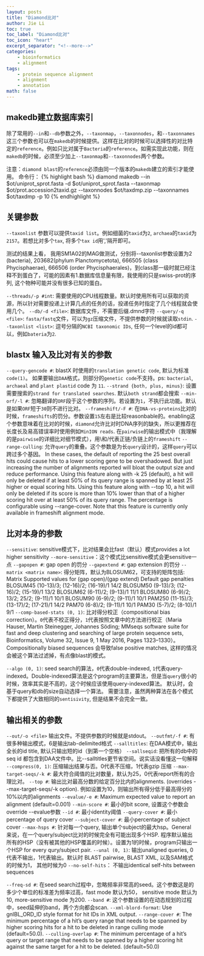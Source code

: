 ```yaml
---
layout: posts
title: "Diamond比对"
author: Jie Li
toc: true
toc_label: "Diamond比对"
toc_icon: "heart"
excerpt_separator: "<!--more-->"
categories:
    - bioinformatics
    - alignment
tags:
    - protein sequence alignment
    - alignment
    - annotation
math: false
---
```


## makedb建立数据库索引
除了常用的`--in`和`--db`参数之外，`--taxonmap`，`--taxonnodes`，和`--taxonnames`这三个参数也可以在`makedb`的时候提供。这样在比对的时候可以选择性的对比特定的`reference`。例如只比对属于`Bacteria`的`reference`。如需实现此功能，则在`makedb`的时候，必须至少加上`--taxonmap`和`--taxonnodes`两个参数。

<!--more-->

注意：`diamond blast`的`reference`必须由同一个版本的`makedb`建立的索引才能使用。
命令行：
{% highlight bash %}
diamond makedb --in $ot/uniprot_sprot.fasta -d $ot/uniprot_sprot.fasta --taxonmap $ot/prot.accession2taxid.gz --taxonnodes $ot/taxdmp.zip --taxonnames $ot/taxdmp -p 10
{% endhighlight %}

## 关键参数

`--taxonlist` 参数可以提供`taxid list`。例如细菌的`taxid`为`2`, `archaea`的`taxid`为`2157`。若想比对多个`tax`, 将多个`tax id`用','隔开即可。

测试的结果上看，
我用SM1A02的MAG做测试，分别将--taxonlist参数设置为2 (bacteria), 203682(phylum Planctomycetota), 666505 (class Phycisphaerae), 666506 (order Phycisphaerales)，到class那一级时就已经注释不到蛋白了，可能的因素有1.数据库信息量有限，我使用的只是swiss-prot的序列, 这个物种可能并没有很多已知的蛋白。

`--threads/-p #int`:  需要使用的CPU线程数量。默认时使用所有可以获取的资源，所以针对需要投递上计算几点的任务的话，投递任务时指定了几个线程就会使用几个。
`--db/-d <file>`: 数据库文件，不需要后缀.dmnd字符
`--query/-q <file>`: `fasta/fastq`文件，可以为`gz`压缩文件，不提供参数的时候就读取`stdin`.
`--taxonlist <list>`: 逗号分隔的`NCBI taxonomic IDs`, 任何一个level的id都可以，例如`bateria`为`2`.

## blastx 输入及比对有关的参数

`--query-gencode #`: blastX 时使用的`translation genetic code`, 默认为标准`code(1)`。 如果要输出`DAA`格式，则部分的`genetic code`不支持。ps: `bacterial`, `archaeal` and `plant plastid` code 为 `11`.
`--strand {both, plus, minus}`: 设置需要搜索的`strand for translated searches`. 默认`both strand`都会搜索
`--min-orf/-l #`: 忽略翻译的`ORF`段于这个参数的序列。若设置为`1`，不执行此功能。默认是如果`ORF`短于`30`则不进行比对。
`--frameshift/-F #`: 在`DNA-vs-proteins`比对的时候，`frameshifts`的罚分。参数设置`15`左右是比较reasonbable的。enabling这个参数意味着在比对的时候，`diamond`允许比对时DNA序列的缺失，所以更推荐在长度长及易高错误率时使用例如`MinION reads`.
在`pairwise`的输出模式中（我理解的是`pairwise`的详细比对细节模式），用\和/代表正链/负链上的`frameshift`
`--range-culling`: 允许`query`的重叠。这个参数是为长`query`设计的，这样`query`可以跨过多个基因。
 In these cases, the default of reporting the 25 best overall hits could cause hits to a lower scoring gene to be overshadowed. But just increasing the number of alignments reported will bloat the output size and reduce performance.
Using this feature along with -k 25 (default), a hit will only be deleted if at least 50% of its query range is spanned by at least 25 higher or equal scoring hits.
Using this feature along with --top 10, a hit will only be deleted if its score is more than 10% lower than that of a higher scoring hit over at least 50% of its query range.
The percentage is configurable using --range-cover. Note that this feature is currently only available in frameshift alignment mode.

## 比对本身的参数

`--sensitive`: sensitive模式下，比对结果会比fast（默认）模式provides a lot higher sensitivity
`--more-sensitive`：这个模式比sensitive模式会更sensitive一点
`--gapopen #`: gap open 的罚分
`--gapextend #`: gap extension 的罚分
`--matrix <matrix name>`: 得分矩阵，默认为BLOSUM62，可支持的矩阵包括:
Matrix	Supported values for (gap open)/(gap extend)	Default gap penalties
BLOSUM45	(10-13)/3; (12-16)/2; (16-19)/1	14/2
BLOSUM50	(9-13)/3; (12-16)/2; (15-19)/1	13/2
BLOSUM62	(6-11)/2; (9-13)/1	11/1
BLOSUM80	(6-9)/2; 13/2; 25/2; (9-11)/1	10/1
BLOSUM90	(6-9)/2; (9-11)/1	10/1
PAM250	(11-15)/3; (13-17)/2; (17-21)/1	14/2
PAM70	(6-8)/2; (9-11)/1	10/1
PAM30	(5-7)/2; (8-10)/1	9/1
`--comp-based-stats (0, 1)`: 比对得分校正（compositional bias correction）。`0`代表不校正得分，`1`代表按照文章中的方法进行校正（Maria Hauser, Martin Steinegger, Johannes Söding; MMseqs software suite for fast and deep clustering and searching of large protein sequence sets, Bioinformatics, Volume 32, Issue 9, 1 May 2016, Pages 1323–1330）。Compositionally biased sequences 会导致false positive matches, 这样的情况会被这个算法过滤掉，有点像blast的模式。

`--algo (0, 1)`: seed search的算法，`0`代表double-indexed, `1`代表query-indexed。Double-indexed算法是这个program的主要算法，但是当`query`很小的时候，效率其实是不高的，这个时候应该使用query-indexed算法。
默认时，会基于query和db的size自动选择一个算法。
需要注意，虽然两种算法在各个模式下都提供了大致相同的`sentisivity`, 但是结果不会完全一致。

## 输出相关的参数
`--out/-o <file>` 输出文件。不提供参数的时候就是stdout。
`--outfmt/-f #`: 有很多种输出模式，6是输出tab-delimited格式
`--salltitles`: 在DAA模式中，输出全长的id title, 默认只输出短的id（到第一个空格）
`--sallseqid`: 把所有的db中的seq id 都包含到DAA文件中。比--salltitles更节省空间。说实话没看懂这一句解释
`--compress(0, 1)`: 压缩输出结果与否。0代表不压缩，1代表gzip 压缩
`--max-target-seqs/-k #`:  最大符合阈值的比对数量，默认为25，0代表report所有的合理比对。
`--top #`: 输出比对最高分数的给定百分比内的alignments. (overrides --max-target-seqs/-k option). 例如设置为10，则输出所有得分低于最高得分的10%以内的alignments
`--evalue/-e #`: Maximum expected value to report an alignment (default=0.001)
`--min-score #`: 最小的bit score, 设置这个参数会override --evalue参数
`--id #`: 最小identity阈值
`--query-cover #`: 最小percentage of query cover
`--subject-cover #`: 最小percentage of subject cover
`--max-hsps #`: 针对每一个query, 输出单个subject的最大hsp。General 来说，在一个query/subject比对的时候完全有可能出现多个HSP. 程序默认输出所有的HSP（没有被其他的HSP覆盖的时候）。设置为1的时候，program只输出一个HSP for every qury/subject pair.
`--unal (0, 1)`: 输出unaligned queries, 0 代表不输出，1代表输出。默认时 BLAST pairwise, BLAST XML, 以及SAM格式的时候为1， 其他时候为0
`--no-self-hits`： 不输出identical self-hits between sequences

`--freq-sd #`: 在seed search过程中，忽略频率非常高的seed。这个参数这是的多少个单位的标准差为频率过高，fast mode 默认为50， sensitive mode 默认为10, more-sensitive mode 为200.
`--band #`: 这个参数设置的在动态规划的过程中，seed延伸的band，两个方向都会scan.
`--xml-blord-format`: Use gnlBL_ORD_ID style format for hit IDs in XML output.
`--range-cover #`:  The minimum percentage of a hit’s query range that needs to be spanned by higher scoring hits for a hit to be deleted in range culling mode (default=50.0).
`--culling-overlap #`: The minimum percentage of a hit’s query or target range that needs to be spanned by a higher scoring hit against the same target for a hit to be deleted. (default=50.0)


